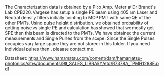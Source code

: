 The Characterization data is obtained by a Pico Amp. Meter at Dr Brandt's Lab CPB220. Vargese has setup a single PE beam using 405 nm Laser and Neutral density filters initially pointing to MCP PMT with same QE of the other PMTs. Using pulse height distribution, we obtained probability of getting noise vs single PE and calculation has showed that we mostly get SPE then this beam is directed to the PMTs. We have obtained the current measurements and Single Pulses from the scope. Since the Single Pulses occupies vary large space they are not stored in this folder. If you need Individual pulses then , pleaase contact me.

Datasheet:
https://www.hamamatsu.com/content/dam/hamamatsu-photonics/sites/documents/99_SALES_LIBRARY/etd/R7378A_TPMH1288E.pdf
